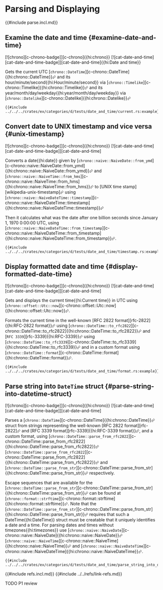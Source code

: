 # Parsing and Displaying

{{#include parse.incl.md}}

## Examine the date and time {#examine-date-and-time}

[![chrono][c-chrono-badge]][c-chrono]{{hi:chrono}} [![cat-date-and-time][cat-date-and-time-badge]][cat-date-and-time]{{hi:Date and time}}

Gets the current UTC [`chrono::DateTime`][c-chrono::DateTime]{{hi:chrono::DateTime}}⮳ and its hour/minute/second{{hi:Hour/minute/second}} via [`chrono::Timelike`][c-chrono::Timelike]{{hi:chrono::Timelike}}⮳ and its year/month/day/weekday{{hi:year/month/day/weekday}} via [`chrono::Datelike`][c-chrono::Datelike]{{hi:chrono::Datelike}}⮳

```rust,editable
{{#include ../../../crates/ex/categories/d/tests/date_and_time/current.rs:example}}
```

## Convert date to UNIX timestamp and vice versa {#unix-timestamp}

[![chrono][c-chrono-badge]][c-chrono]{{hi:chrono}} [![cat-date-and-time][cat-date-and-time-badge]][cat-date-and-time]

Converts a date{{hi:date}} given by [`chrono::naive::NaiveDate::from_ymd`][c-chrono::naive::NaiveDate::from_ymd]{{hi:chrono::naive::NaiveDate::from_ymd}}⮳ and [`chrono::naive::NaiveTime::from_hms`][c-chrono::naive::NaiveTime::from_hms]{{hi:chrono::naive::NaiveTime::from_hms}}⮳ to [UNIX time stamp][wikipedia-unix-timestamp]⮳ using [`chrono::naive::NaiveDateTime::timestamp`][c-chrono::naive::NaiveDateTime::timestamp]{{hi:chrono::naive::NaiveDateTime::timestamp}}⮳

Then it calculates what was the date after one billion seconds since January 1, 1970 0:00:00 UTC, using [`chrono::naive::NaiveDateTime::from_timestamp`][c-chrono::naive::NaiveDateTime::from_timestamp]{{hi:chrono::naive::NaiveDateTime::from_timestamp}}⮳.

```rust,editable
{{#include ../../../crates/ex/categories/d/tests/date_and_time/timestamp.rs:example}}
```

## Display formatted date and time {#display-formatted-date-time}

[![chrono][c-chrono-badge]][c-chrono]{{hi:chrono}} [![cat-date-and-time][cat-date-and-time-badge]][cat-date-and-time]

Gets and displays the current time{{hi:Current time}} in UTC using [`chrono::offset::Utc::now`][c-chrono::offset::Utc::now]{{hi:chrono::offset::Utc::now}}⮳.

Formats the current time in the well-known [RFC 2822 format][rfc-2822]{{hi:RFC-2822 format}}⮳ using [`chrono::DateTime::to_rfc2822`][c-chrono::DateTime::to_rfc2822]{{hi:chrono::DateTime::to_rfc2822}}⮳ and [`RFC 3339`][rfc-3339]{{hi:RFC-3339}}⮳ using [`chrono::DateTime::to_rfc3339`][c-chrono::DateTime::to_rfc3339]{{hi:chrono::DateTime::to_rfc3339}}⮳ and in a custom format using [`chrono::DateTime::format`][c-chrono::DateTime::format]{{hi:chrono::DateTime::format}}⮳.

```rust,editable
{{#include ../../../crates/ex/categories/d/tests/date_and_time/format.rs:example}}
```

## Parse string into `DateTime` struct {#parse-string-into-datetime-struct}

[![chrono][c-chrono-badge]][c-chrono]{{hi:chrono}} [![cat-date-and-time][cat-date-and-time-badge]][cat-date-and-time]

Parses a [`chrono::DateTime`][c-chrono::DateTime]{{hi:chrono::DateTime}}⮳ struct from strings representing the well-known
[RFC 2822 format][rfc-2822]⮳ and [RFC 3339 format][rfc-3339]{{hi:RFC-3339 format}}⮳, and a custom format, using
[`chrono::DateTime::parse_from_rfc2822`][c-chrono::DateTime::parse_from_rfc2822]{{hi:chrono::DateTime::parse_from_rfc2822}}⮳ [`chrono::DateTime::parse_from_rfc2822`][c-chrono::DateTime::parse_from_rfc2822]{{hi:chrono::DateTime::parse_from_rfc2822}}⮳ and
[`chrono::DateTime::parse_from_str`][c-chrono::DateTime::parse_from_str]{{hi:chrono::DateTime::parse_from_str}}⮳ respectively.

Escape sequences that are available for the [`chrono::DateTime::parse_from_str`][c-chrono::DateTime::parse_from_str]{{hi:chrono::DateTime::parse_from_str}}⮳ can be found at [`chrono::format::strftime`][c-chrono::format::strftime]{{hi:chrono::format::strftime}}⮳. Note that the [`chrono::DateTime::parse_from_str`][c-chrono::DateTime::parse_from_str]{{hi:chrono::DateTime::parse_from_str}}⮳ requires that such a DateTime{{hi:DateTime}} struct must be creatable that it uniquely identifies a date and a time. For parsing dates and times without timezones{{hi:timezones}} use [`chrono::naive::NaiveDate`][c-chrono::naive::NaiveDate]{{hi:chrono::naive::NaiveDate}}⮳ [`chrono::naive::NaiveTime`][c-chrono::naive::NaiveTime]{{hi:chrono::naive::NaiveTime}}⮳ and [`chrono::naive::NaiveDateTime`][c-chrono::naive::NaiveDateTime]{{hi:chrono::naive::NaiveDateTime}}⮳.

```rust,editable
{{#include ../../../crates/ex/categories/d/tests/date_and_time/parse_string_into_datetime.rs:example}}
```

{{#include refs.incl.md}}
{{#include ../../refs/link-refs.md}}

<div class="hidden">
TODO P1 review
</div>
